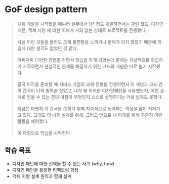 # GoF design pattern

> 처음 개발을 시작했을 때부터 실무에서 1년 정도 개발하면서는 클린 코드, 디자인 패턴, 객체 지향 에 대한 이해가 거의 없는 상태로 프로젝트를 진행했다. <br><br>
> 사실 이런 것들을 몰라도 크게 불편함을 느끼거나 문제가 되지 않았기 때문에 학습에 대한 생각도 없었던 것 같다. <br><br>
> 어찌저찌 다양한 경험을 하면서 학습을 하게 되었는데 문제는 개념적으로 학습하기 시작하면서 현실적인 문제를 해결하기 위한 코드와 개념은 따로 놀기 시작했다. <br><br>
> 결국 이직을 준비할 때 서비스 기업의 과제 전형을 진행하면서 이 개념과 코드 간의 간극이 나의 발목을 잡았고, 내가 왜 이러한 디자인패턴을 사용했는지, 이런 설계로 얻을 수 있는 진짜 이점이 무엇인지 스스로 설명하기는 커녕 납득도 못했다. <br><br>
> 지금은 다행히 이 간극을 좁히기 위해 지속적으로 노력하는 과정을 많이 거쳐가고 있다. 그래도 더 나은 설계를 위해, 그리고 앞으로 내 미래를 위해 꾸준히 이런 활동을 해야겠다. <br><br>
> 이 다짐으로 학습을 시작한다.

## 학습 목표

- 디자인 패턴에 대한 선택을 할 수 있는 사고 (why, how)
- 디자인 패턴을 활용한 리팩토링 과정
- 객체 지향 설계 원칙과 함께 설계
